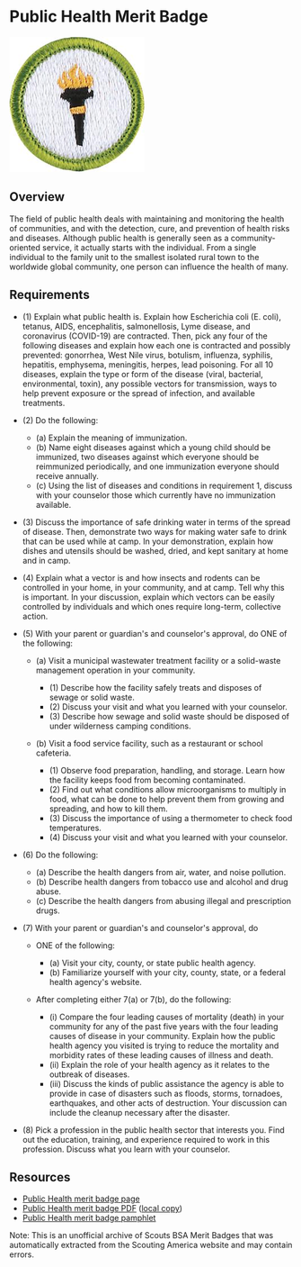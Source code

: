 

# Public Health Merit Badge

![Public Health Merit Badge](images/public-health-merit-badge.jpg)

## Overview



The field of public health deals with maintaining and monitoring the health of communities, and with the detection, cure, and prevention of health risks and diseases. Although public health is generally seen as a community-oriented service, it actually starts with the individual. From a single individual to the family unit to the smallest isolated rural town to the worldwide global community, one person can influence the health of many.

## Requirements

* (1) Explain what public health is. Explain how Escherichia coli (E. coli), tetanus, AIDS, encephalitis, salmonellosis, Lyme disease, and coronavirus (COVID-19) are contracted. Then,  pick any four of the following diseases and explain how each one is contracted and possibly prevented: gonorrhea, West Nile virus, botulism, influenza, syphilis, hepatitis, emphysema, meningitis, herpes, lead poisoning. For all  10 diseases, explain the type or form of the disease (viral, bacterial, environmental, toxin), any possible vectors for transmission, ways to help prevent exposure or the spread  of infection, and available treatments.
* (2) Do the following:
    * (a) Explain the meaning of immunization.
    * (b) Name eight diseases against which a young child should be immunized, two diseases against which everyone should be reimmunized periodically, and one immunization everyone should receive annually.
    * (c) Using the list of diseases and conditions in requirement 1, discuss with your counselor those which currently have no immunization available.


* (3) Discuss the importance of safe drinking water in terms of the spread of disease. Then, demonstrate two ways for making water safe to drink that can be used while at camp. In your demonstration, explain how dishes and utensils should be washed, dried, and kept sanitary at home and in camp.
* (4) Explain what a vector is and how insects and rodents can be controlled in your home, in your community, and at camp. Tell why this is important. In your discussion, explain which vectors can be easily controlled by individuals and which ones require long-term, collective action.
* (5) With your parent or guardian's and counselor's approval, do ONE of the following:
    * (a) Visit a municipal wastewater treatment facility or a solid-waste management operation in your community.
        * (1) Describe how the facility safely treats and disposes of sewage or solid waste.
        * (2) Discuss your visit and what you learned with your counselor.
        * (3) Describe how sewage and solid waste should be disposed of under wilderness camping conditions.


    * (b) Visit a food service facility, such as a restaurant or school cafeteria.
        * (1) Observe food preparation, handling, and storage. Learn how the facility keeps food from becoming contaminated.
        * (2) Find out what conditions allow microorganisms to multiply in food, what can be done to help prevent them from growing and spreading, and how to kill them.
        * (3) Discuss the importance of using a thermometer to check food temperatures.
        * (4) Discuss your visit and what you learned with your counselor.




* (6) Do the following:
    * (a) Describe the health dangers from air, water, and noise pollution.
    * (b) Describe health dangers from tobacco use and alcohol and drug abuse.
    * (c) Describe the health dangers from abusing illegal and prescription drugs.


* (7) With your parent or guardian's and counselor's approval, do
    * ONE of the following:
        * (a) Visit your city, county, or state public health agency.
        * (b) Familiarize yourself with your city, county, state, or a federal health agency's website.


    * After completing either 7(a) or 7(b), do the following:
        * (i) Compare the four leading causes of mortality (death) in your community for any of the past five years with the four leading causes of disease in your community. Explain how the public health agency you visited is trying to reduce the mortality and morbidity rates of these leading causes of illness and death.
        * (ii) Explain the role of your health agency as it relates to the outbreak of diseases.
        * (iii) Discuss the kinds of public assistance the agency is able to provide in case of disasters such as floods, storms, tornadoes, earthquakes, and other acts of destruction. Your discussion can include the cleanup necessary after the disaster.




* (8) Pick a profession in the public health sector that interests you. Find out the education, training, and experience required to work in this profession. Discuss what you learn with your counselor.


## Resources

- [Public Health merit badge page](https://www.scouting.org/merit-badges/public-health/)
- [Public Health merit badge PDF](https://filestore.scouting.org/filestore/Merit_Badge_ReqandRes/Pamphlets/Public%20Health_2022.pdf) ([local copy](files/public-health-merit-badge.pdf))
- [Public Health merit badge pamphlet](https://www.scoutshop.org/mbp-public-health-656822.html)

Note: This is an unofficial archive of Scouts BSA Merit Badges that was automatically extracted from the Scouting America website and may contain errors.